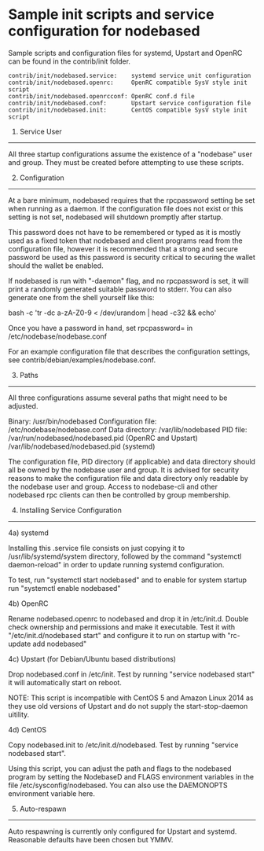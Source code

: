 Sample init scripts and service configuration for nodebased
==========================================================

Sample scripts and configuration files for systemd, Upstart and OpenRC
can be found in the contrib/init folder.

    contrib/init/nodebased.service:    systemd service unit configuration
    contrib/init/nodebased.openrc:     OpenRC compatible SysV style init script
    contrib/init/nodebased.openrcconf: OpenRC conf.d file
    contrib/init/nodebased.conf:       Upstart service configuration file
    contrib/init/nodebased.init:       CentOS compatible SysV style init script

1. Service User
---------------------------------

All three startup configurations assume the existence of a "nodebase" user
and group.  They must be created before attempting to use these scripts.

2. Configuration
---------------------------------

At a bare minimum, nodebased requires that the rpcpassword setting be set
when running as a daemon.  If the configuration file does not exist or this
setting is not set, nodebased will shutdown promptly after startup.

This password does not have to be remembered or typed as it is mostly used
as a fixed token that nodebased and client programs read from the configuration
file, however it is recommended that a strong and secure password be used
as this password is security critical to securing the wallet should the
wallet be enabled.

If nodebased is run with "-daemon" flag, and no rpcpassword is set, it will
print a randomly generated suitable password to stderr.  You can also
generate one from the shell yourself like this:

bash -c 'tr -dc a-zA-Z0-9 < /dev/urandom | head -c32 && echo'

Once you have a password in hand, set rpcpassword= in /etc/nodebase/nodebase.conf

For an example configuration file that describes the configuration settings,
see contrib/debian/examples/nodebase.conf.

3. Paths
---------------------------------

All three configurations assume several paths that might need to be adjusted.

Binary:              /usr/bin/nodebased
Configuration file:  /etc/nodebase/nodebase.conf
Data directory:      /var/lib/nodebased
PID file:            /var/run/nodebased/nodebased.pid (OpenRC and Upstart)
                     /var/lib/nodebased/nodebased.pid (systemd)

The configuration file, PID directory (if applicable) and data directory
should all be owned by the nodebase user and group.  It is advised for security
reasons to make the configuration file and data directory only readable by the
nodebase user and group.  Access to nodebase-cli and other nodebased rpc clients
can then be controlled by group membership.

4. Installing Service Configuration
-----------------------------------

4a) systemd

Installing this .service file consists on just copying it to
/usr/lib/systemd/system directory, followed by the command
"systemctl daemon-reload" in order to update running systemd configuration.

To test, run "systemctl start nodebased" and to enable for system startup run
"systemctl enable nodebased"

4b) OpenRC

Rename nodebased.openrc to nodebased and drop it in /etc/init.d.  Double
check ownership and permissions and make it executable.  Test it with
"/etc/init.d/nodebased start" and configure it to run on startup with
"rc-update add nodebased"

4c) Upstart (for Debian/Ubuntu based distributions)

Drop nodebased.conf in /etc/init.  Test by running "service nodebased start"
it will automatically start on reboot.

NOTE: This script is incompatible with CentOS 5 and Amazon Linux 2014 as they
use old versions of Upstart and do not supply the start-stop-daemon uitility.

4d) CentOS

Copy nodebased.init to /etc/init.d/nodebased. Test by running "service nodebased start".

Using this script, you can adjust the path and flags to the nodebased program by
setting the NodebaseD and FLAGS environment variables in the file
/etc/sysconfig/nodebased. You can also use the DAEMONOPTS environment variable here.

5. Auto-respawn
-----------------------------------

Auto respawning is currently only configured for Upstart and systemd.
Reasonable defaults have been chosen but YMMV.
